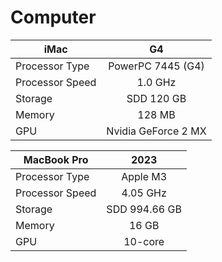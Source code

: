 # Computer

| iMac          | G4            |                      
| ------------- |:-------------:|                       
| Processor Type      | PowerPC 7445 (G4) |           
| Processor Speed      | 1.0 GHz      |                
| Storage | SDD 120 GB|                                
| Memory | 128 MB      |                               
| GPU | Nvidia GeForce 2 MX      |                      

| MacBook Pro          | 2023            |
 | ------------- |:-------------:|
  | Processor Type      | Apple M3 |
  | Processor Speed      | 4.05 GHz      |
   | Storage | SDD 994.66 GB|
   | Memory | 16 GB|
   | GPU | 10-core      |
